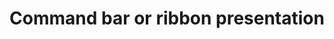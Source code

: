 # Command bar or ribbon presentation

<!-- https://docs.microsoft.com/en-us/dynamics365/customer-engagement/developer/customize-dev/command-bar-ribbon-presentation -->
